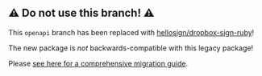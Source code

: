 ## ⚠ Do not use this branch! ⚠

This `openapi` branch has been replaced with [hellosign/dropbox-sign-ruby](https://github.com/hellosign/dropbox-sign-ruby)!

The new package is _not_ backwards-compatible with this legacy package!

Please [see here for a comprehensive migration guide](https://developers.hellosign.com/docs/sdks/ruby/migration-guide/).
